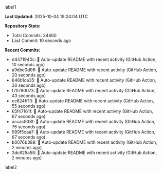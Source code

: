 
label1 
<!-- ACTIVITY_START -->
**Last Updated:** 2025-10-04 19:24:04 UTC

**Repository Stats:**
- Total Commits: 34460
- Last Commit: 10 seconds ago

**Recent Commits:**
- d4471940c: 🤖 Auto-update README with recent activity (GitHub Action, 10 seconds ago)
- a9dbe0d06: 🤖 Auto-update README with recent activity (GitHub Action, 20 seconds ago)
- 848b1ca35: 🤖 Auto-update README with recent activity (GitHub Action, 30 seconds ago)
- f70760073: 🤖 Auto-update README with recent activity (GitHub Action, 43 seconds ago)
- ce624ff10: 🤖 Auto-update README with recent activity (GitHub Action, 55 seconds ago)
- 65f47161f: 🤖 Auto-update README with recent activity (GitHub Action, 67 seconds ago)
- accac938f: 🤖 Auto-update README with recent activity (GitHub Action, 76 seconds ago)
- 999f5caa7: 🤖 Auto-update README with recent activity (GitHub Action, 87 seconds ago)
- b0076b389: 🤖 Auto-update README with recent activity (GitHub Action, 2 minutes ago)
- 3dc625a58: 🤖 Auto-update README with recent activity (GitHub Action, 2 minutes ago)
<!-- ACTIVITY_END -->

label2
